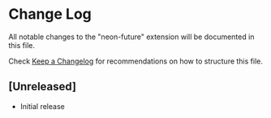 # Change Log

All notable changes to the "neon-future" extension will be documented in this file.

Check [Keep a Changelog](http://keepachangelog.com/) for recommendations on how to structure this file.

## [Unreleased]

- Initial release
